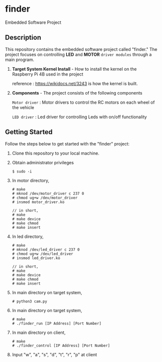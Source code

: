 # finder
Embedded Software Project

## Description
This repository contains the embedded software project called "finder." The project focuses on controlling __LED__ and __MOTOR__ `driver modules` through a main program.

1. __Target System Kernel Install__ - How to install the kernel on the Raspberry Pi 4B used in the project

    reference : https://wikidocs.net/3243 is how the kernel is built.

2. __Components__ - The project consists of the following components

    `Motor driver` : Motor drivers to control the RC motors on each wheel of the vehicle

    `LED driver` : Led driver for controlling Leds with on/off functionality


## Getting Started
Follow the steps below to get started with the "finder" project:

1. Clone this repository to your local machine.
2. Obtain administrator privileges
   ```
   $ sudo -i
   ```
4. In motor directory, 
    ```
   # make
   # mknod /dev/motor_driver c 237 0
   # chmod ug+w /dev/motor_driver
   # insmod motor_driver.ko

   // in short,
   # make
   # make device
   # make chmod
   # make insert
    ```
    
3. In led directory,  
    ```
   # make
   # mknod /dev/led_driver c 237 0
   # chmod ug+w /dev/led_driver
   # insmod led_driver.ko

   // in short,
   # make
   # make device
   # make chmod
   # make insert
    ```

4. In main directory on target system,
    ```
    # python3 cam.py
    ```

4. In main directory on target system,
    ```
   # make
   # ./finder_run [IP Address] [Port Number]
    ```
    
5. In main directory on client,  
    ```
   # make
   # ./finder_control [IP Address] [Port Number]
    ```
    
6. Input "w", "a", "s", "d", "t", "r", "p" at client 
